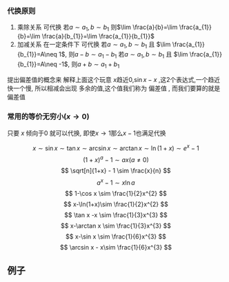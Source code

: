 

### 代换原则
1. 乘除关系 可代换
    若$a\sim a_{1},b\sim b_{1}$ 则$\lim \frac{a}{b}=\lim \frac{a_{1}}{b}=\lim \frac{a}{b_{1}}=\lim \frac{a_{1}}{b_{1}}$
2. 加减关系 在一定条件下 可代换
    若$a\sim a_{1},b\sim b_{1}$ 且 $\lim \frac{a_{1}}{b_{1}}=A\neq 1$, 则$a-b\sim a_{1}-b_{1}$
    若$a\sim a_{1},b\sim b_{1}$ 且 $\lim \frac{a_{1}}{b_{1}}=A\neq -1$, 则$a+b\sim a_{1}+b_{1}$

提出偏差值的概念来 解释上面这个玩意
$x$趋近$0$,$\sin x -x$ ,这2个表达式,一个趋近快一个慢, 所以相减会出现 多余的值,这个值我们称为 偏差值 , 而我们要算的就是偏差值

### 常用的等价无穷小($x\rightarrow0$)
只要 $x$ 倾向于0 就可以代换, 即使$x\rightarrow1$那么$x-1$也满足代换

$$
x\sim \sin x \sim  \tan x \sim \arcsin x\sim \arctan x\sim \ln(1+x) \sim e^{x}-1 
$$
$$
(1+x)^{a}-1 \sim  ax(a\neq  0)
$$
$$
\sqrt[n]{1+x} - 1 \sim \frac{x}{n}
$$
$$
a^{x}-1\sim x\ln a
$$
$$
1-\cos x \sim \frac{1}{2}x^{2}
$$
$$
x-\ln(1+x)\sim  \frac{1}{2}x^{2}
$$
$$
\tan x -x \sim  \frac{1}{3}x^{3}
$$
$$
x-\arctan x \sim \frac{1}{3}x^{3}
$$
$$
x-\sin x \sim \frac{1}{6}x^{3}
$$
$$
\arcsin x - x\sim \frac{1}{6}x^{3}
$$



## 例子

